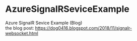 # AzureSignalRSeviceExample  
Azure SignalR Sevice Example (Blog)  
the blog post: https://dog0416.blogspot.com/2018/11/signalr-websocket.html
